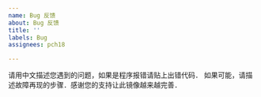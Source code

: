 ```yaml
---
name: Bug 反馈
about: Bug 反馈
title: ''
labels: Bug
assignees: pch18

---
```


请用中文描述您遇到的问题，如果是程序报错请贴上出错代码．
如果可能，请描述故障再现的步骤．感谢您的支持让此镜像越来越完善．
